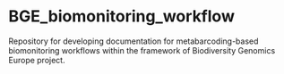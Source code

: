 # BGE_biomonitoring_workflow

Repository for developing documentation for metabarcoding-based biomonitoring workflows within the framework of Biodiversity Genomics Europe project.

